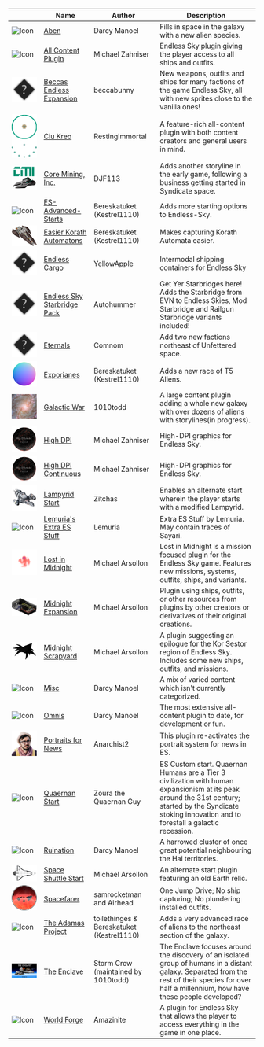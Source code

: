 
| | Name | Author | Description |
|-|------|--------|-------------|
| ![Icon](https://github.com/Adde-Endless-Sky/Aben/raw/b3db3a28dbd6d7381beabaf9be2b9bd0e47ebff1/icon.png) | [Aben](https://github.com/Adde-Endless-Sky/Aben/archive/b3db3a28dbd6d7381beabaf9be2b9bd0e47ebff1.zip) | Darcy Manoel | Fills in space in the galaxy with a new alien species. |
| ![Icon](https://github.com/endless-sky/all-content-plugin/raw/v0.9.14/icon.png) | [All Content Plugin](https://github.com/endless-sky/all-content-plugin/archive/refs/tags/v0.9.14.zip) | Michael Zahniser | Endless Sky plugin giving the player access to all ships and outfits. |
| ![Icon](https://raw.githubusercontent.com/endless-sky/endless-sky/master/images/outfit/unknown.png) | [Beccas Endless Expansion](https://github.com/beccabunny/Beccas-Endless-Expansion/archive/refs/tags/1.2.0.zip) | beccabunny | New weapons, outfits and ships for many factions of the game Endless Sky, all with new sprites close to the vanilla ones! |
| ![Icon](https://github.com/RestingImmortal/Ciu-Kreo/raw/fe137a8624b8e875782ca9b5e3efeeae58d6f365/icon.png) | [Ciu Kreo](https://github.com/RestingImmortal/Ciu-Kreo/archive/fe137a8624b8e875782ca9b5e3efeeae58d6f365.zip) | RestingImmortal | A feature-rich all-content plugin with both content creators and general users in mind. |
| ![Icon](https://github.com/DJF113/Core-Mining-Inc/raw/v0.1.8/icon.png) | [Core Mining, Inc.](https://github.com/DJF113/Core-Mining-Inc/archive/refs/tags/v0.1.8.zip) | DJF113 | Adds another storyline in the early game, following a business getting started in Syndicate space. |
| ![Icon](https://github.com/kestrel1110/ES-Advanced-Starts/raw/1.2/icon.jpg) | [ES-Advanced-Starts](https://github.com/kestrel1110/ES-Advanced-Starts/archive/1.2.zip) | Bereskatuket (Kestrel1110) | Adds more starting options to Endless-Sky. |
| ![Icon](https://github.com/kestrel1110/Easier-Korath-Automatons/raw/1.0.0/icon.png) | [Easier Korath Automatons](https://github.com/kestrel1110/Easier-Korath-Automatons/archive/1.0.0.zip) | Bereskatuket (Kestrel1110) | Makes capturing Korath Automata easier. |
| ![Icon](https://raw.githubusercontent.com/endless-sky/endless-sky/master/images/outfit/unknown.png) | [Endless Cargo](https://bitbucket.org/YellowApple/endless-cargo/get/v0.2.0.zip) | YellowApple | Intermodal shipping containers for Endless Sky |
| ![Icon](https://raw.githubusercontent.com/endless-sky/endless-sky/master/images/outfit/unknown.png) | [Endless Sky Starbridge Pack](https://github.com/Autohummer/Endless-Sky-Starbridge-Pack/archive/refs/tags/1.0.zip) | Autohummer | Get Yer Starbridges here! Adds the Starbridge from EVN to Endless Skies, Mod Starbridge and Railgun Starbridge variants included! |
| ![Icon](https://raw.githubusercontent.com/endless-sky/endless-sky/master/images/outfit/unknown.png) | [Eternals](https://github.com/comnom/Eternals/archive/7821c6eb70961e8e3927f7665f9f41394e42e97a.zip) | Comnom | Add two new factions northeast of Unfettered space. |
| ![Icon](https://github.com/kestrel1110/Exporianes/raw/2.2/icon.png) | [Exporianes](https://github.com/kestrel1110/Exporianes/archive/2.2.zip) | Bereskatuket (Kestrel1110) | Adds a new race of T5 Aliens. |
| ![Icon](https://raw.githubusercontent.com/1010todd/Galactic-War/46e8ef3aca5ae5fe695749c244040690fdf73ddc/icon.png) | [Galactic War](https://github.com/1010todd/Galactic-War/archive/46e8ef3aca5ae5fe695749c244040690fdf73ddc.zip) | 1010todd | A large content plugin adding a whole new galaxy with over dozens of aliens with storylines(in progress). |
| ![Icon](https://github.com/endless-sky/endless-sky-high-dpi/raw/v0.9.14/icon.png) | [High DPI](https://github.com/endless-sky/endless-sky-high-dpi/archive/refs/tags/v0.9.14.zip) | Michael Zahniser | High-DPI graphics for Endless Sky. |
| ![Icon](https://github.com/endless-sky/endless-sky-high-dpi/raw/172942e6b93b1c970a7537ebc3e12dff151edadf/icon.png) | [High DPI Continuous](https://github.com/endless-sky/endless-sky-high-dpi/archive/172942e6b93b1c970a7537ebc3e12dff151edadf.zip) | Michael Zahniser | High-DPI graphics for Endless Sky. |
| ![Icon](https://raw.githubusercontent.com/Zitchas/ES_Lampyrid_Start/v1.6/icon.png) | [Lampyrid Start](https://github.com/Zitchas/ES_Lampyrid_Start/releases/download/v1.6/Z_Lampyrid_Start.release.v1.6.zip) | Zitchas | Enables an alternate start wherein the player starts with a modified Lampyrid. |
| ![Icon](https://raw.githubusercontent.com/a-random-lemurian/Lemurias-Extra-ES-Stuff/v0.10.13/icon.png) | [Lemuria's Extra ES Stuff](https://github.com/a-random-lemurian/Lemurias-Extra-ES-Stuff/archive/refs/tags/v0.10.13.zip) | Lemuria | Extra ES Stuff by Lemuria. May contain traces of Sayari. |
| ![Icon](https://raw.githubusercontent.com/MidnightPlugins/Lost-in-Midnight/0.9.14.15.18/icon.png) | [Lost in Midnight](https://github.com/MidnightPlugins/Lost-in-Midnight/releases/download/0.9.14.15.18/Lost.in.Midnight-0.9.14.15.18.zip) | Michael Arsollon | Lost in Midnight is a mission focused plugin for the Endless Sky game. Features new missions, systems, outfits, ships, and variants. |
| ![Icon](https://raw.githubusercontent.com/MidnightPlugins/Midnight-Expansion/0.9.14.1.2/icon.png) | [Midnight Expansion](https://github.com/MidnightPlugins/Midnight-Expansion/releases/download/0.9.14.1.2/Midnight.Expansion-0.9.14.1.2.zip) | Michael Arsollon | Plugin using ships, outfits, or other resources from plugins by other creators or derivatives of their original creations. |
| ![Icon](https://raw.githubusercontent.com/MidnightPlugins/Midnight-Scrapyard/0.9.14.7.10/icon.png) | [Midnight Scrapyard](https://github.com/MidnightPlugins/Midnight-Scrapyard/releases/download/0.9.14.7.10/Midnight.Scrapyard-0.9.14.7.10.zip) | Michael Arsollon | A plugin suggesting an epilogue for the Kor Sestor region of Endless Sky. Includes some new ships, outfits, and missions. |
| ![Icon](https://github.com/Adde-Endless-Sky/Misc/raw/1e0138feec3d431cc47122bc7b22202e2aa33496/icon.png) | [Misc](https://github.com/Adde-Endless-Sky/Misc/archive/1e0138feec3d431cc47122bc7b22202e2aa33496.zip) | Darcy Manoel | A mix of varied content which isn't currently categorized. |
| ![Icon](https://github.com/Adde-Endless-Sky/-Omnis/raw/3d32a0697aa033535f851e357185429f1840b2f6/icon.png) | [Omnis](https://github.com/Adde-Endless-Sky/-Omnis/archive/3d32a0697aa033535f851e357185429f1840b2f6.zip) | Darcy Manoel | The most extensive all-content plugin to date, for development or fun. |
| ![Icon](https://github.com/Anarchist2/ES-news-portraits/raw/v1.0/icon.png) | [Portraits for News](https://github.com/Anarchist2/ES-news-portraits/archive/v1.0.zip) | Anarchist2 | This plugin re-activates the portrait system for news in ES. |
| ![Icon](https://raw.githubusercontent.com/samrocketman/QuaernanHardpointsCarries/68b733824a5635d0a0e7565b0048b6ce624f7aac/icon%402x.png) | [Quaernan Start](https://github.com/samrocketman/QuaernanHardpointsCarries/archive/68b733824a5635d0a0e7565b0048b6ce624f7aac.zip) | Zoura the Quaernan Guy | ES Custom start.  Quaernan Humans are a Tier 3 civilization with human expansionism at its peak around the 31st century; started by the Syndicate stoking innovation and to forestall a galactic recession. |
| ![Icon](https://github.com/Adde-Endless-Sky/Ruination/raw/701a84ed7cf0d6790ef86878cf96def6357ad2bc/icon.png) | [Ruination](https://github.com/Adde-Endless-Sky/Ruination/archive/701a84ed7cf0d6790ef86878cf96def6357ad2bc.zip) | Darcy Manoel | A harrowed cluster of once great potential neighbouring the Hai territories. |
| ![Icon](https://raw.githubusercontent.com/MidnightPlugins/Space-Shuttle-Start/0.9.14.3/icon.png) | [Space Shuttle Start](https://github.com/MidnightPlugins/Space-Shuttle-Start/releases/download/0.9.14.3/Space.Shuttle.Start-0.9.14.3.zip) | Michael Arsollon | An alternate start plugin featuring an old Earth relic. |
| ![Icon](https://raw.githubusercontent.com/samrocketman/Spacefarer/75f67b4c37c63406dd0917d93e4ef07b2c21c220/icon%402x.png) | [Spacefarer](https://github.com/samrocketman/Spacefarer/archive/75f67b4c37c63406dd0917d93e4ef07b2c21c220.zip) | samrocketman and Airhead | One Jump Drive; No ship capturing; No plundering installed outfits. |
| ![Icon](https://github.com/kestrel1110/Adamas-Project/raw/v0.1.2/icon.png) | [The Adamas Project](https://github.com/kestrel1110/Adamas-Project/archive/v0.1.2.zip) | toilethinges & Bereskatuket (Kestrel1110) | Adds a very advanced race of aliens to the northeast section of the galaxy. |
| ![Icon](https://raw.githubusercontent.com/1010todd/The-Enclave/fb192c8a610705c18ba4325945ee05dca6cbd1f2/icon.png) | [The Enclave](https://github.com/1010todd/The-Enclave/archive/fb192c8a610705c18ba4325945ee05dca6cbd1f2.zip) | Storm Crow (maintained by 1010todd) | The Enclave focuses around the discovery of an isolated group of humans in a distant galaxy. Separated from the rest of their species for over half a millennium, how have these people developed? |
| ![Icon](https://github.com/EndlessSkyCommunity/world-forge/raw/dea1fd0bd0c06ad80d879e14dc7337ce23876260/icon.png) | [World Forge](https://github.com/EndlessSkyCommunity/world-forge/archive/dea1fd0bd0c06ad80d879e14dc7337ce23876260.zip) | Amazinite | A plugin for Endless Sky that allows the player to access everything in the game in one place. |
